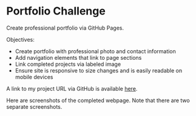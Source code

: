 # Portfolio Challenge
Create professional portfolio via GitHub Pages. 

Objectives:
- Create portfolio with professional photo and contact information
- Add navigation elements that link to page sections
- Link completed projects via labeled image
- Ensure site is responsive to size changes and is easily readable on mobile devices

A link to my project URL via GitHub is available [here](https://lexiehansen.github.io/portfolio/).

Here are screenshots of the completed webpage. Note that there are two separate screenshots.

